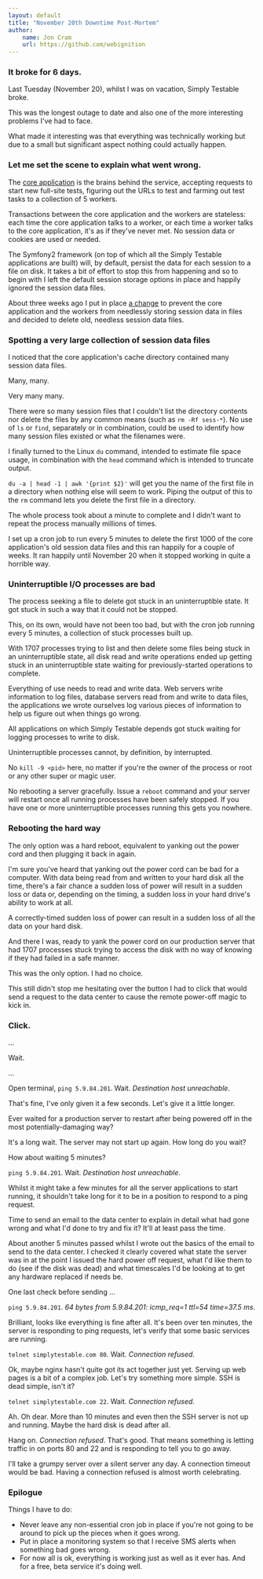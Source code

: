 ```yaml
---
layout: default
title: "November 20th Downtime Post-Mortem"
author:
    name: Jon Cram
    url: https://github.com/webignition
---
```


### It broke for 6 days.

Last Tuesday (November 20), whilst I was on vacation, Simply Testable
broke.

This was the longest outage to date and also one of the more interesting
problems I've had to face.

What made it interesting was that everything was technically working but
due to a small but significant aspect nothing could actually happen.

### Let me set the scene to explain what went wrong.

The <a href="https://github.com/webignition/app.simplytestable.com">core application</a>
is the brains behind the service, accepting requests to start new full-site tests,
figuring out the URLs to test and farming out test tasks to a collection of 5 workers.

Transactions between the core application and the workers are stateless:
each time the core  application talks to a worker, or each time a worker
talks to the core application, it's as if they've never met. No session data
or cookies are used or needed.

The Symfony2 framework (on top of which all the Simply Testable applications
are built) will, by default, persist the data for each session to a file
on disk. It takes a bit of effort to stop this from happening and so to
begin with I left the default session storage options in place and
happily ignored the session data files.

About three weeks ago I put in place [a change](https://github.com/webignition/app.simplytestable.com/commit/cf4a718ea77f7e1c2657ce33b6cd792453ebe84b)
to prevent the core application and the workers from needlessly storing
session data in files and decided to delete old, needless session data files.

### Spotting a very large collection of session data files

I noticed that the core application's cache directory contained many session
data files.

Many, many.

Very many many.

There were so many session files that I couldn't list the directory contents nor
delete the files by any common means (such as `rm -Rf sess-*`).
No use of `ls` or `find`, separately or in combination,
could be used to identify how many session files existed or what the
filenames were.

I finally turned to the Linux `du` command, intended to
estimate file space usage, in combination with the `head` command
which is intended to truncate output.

`du -a | head -1 | awk '{print $2}'` will get you the
name of the first file in a directory when nothing else will seem to work.
Piping the output of this to the `rm` command lets you
delete the first file in a directory.

The whole process took about a minute to complete and I didn't want to
repeat the process manually millions of times.

I set up a cron job to run every 5 minutes to delete the first 1000 of the core application's old
session data files and this ran happily for a couple of weeks. It ran happily until
November 20 when it stopped working in quite a horrible way.

### Uninterruptible I/O processes are bad

The process seeking a file to delete got stuck in an uninterruptible
state. It got stuck in such a way that it could not be stopped.

This, on its own, would have not been too bad, but with the cron job running
every 5 minutes, a collection of stuck processes built up.

With 1707 processes trying to list and then delete some files being
stuck in an uninterruptible state, all disk read and write operations ended
up getting stuck in an uninterruptible state waiting for previously-started
operations to complete.

Everything of use needs to read and write data. Web servers write information
to log files, database servers read from and write to data files, the applications
we wrote ourselves log various pieces of information to help us figure
out when things go wrong.

All applications on which Simply Testable depends got stuck waiting for logging
processes to write to disk.

Uninterruptible processes cannot, by definition, by interrupted.

No `kill -9 <pid>` here, no matter if you're the owner
of the process or root or any other super or magic user.

No rebooting a server gracefully. Issue a `reboot` command
and your server will restart once all running processes have been safely
stopped. If you have one or more uninterruptible processes running this
gets you nowhere.

### Rebooting the hard way

The only option was a hard reboot, equivalent to yanking out the power
cord and then plugging it back in again.

I'm sure you've heard that yanking out the power cord can be bad for a
computer. With data being read from and written to your hard disk
all the time, there's a fair chance a sudden loss of power will result
in a sudden loss or data or, depending on the timing, a sudden loss in
your hard drive's ability to work at all.

A correctly-timed sudden loss of power can result in a sudden loss of all
the data on your hard disk.

And there I was, ready to yank the power cord on our production server
that had 1707 processes stuck trying to access the disk with no way of
knowing if they had failed in a safe manner.

This was the only option. I had no choice.

This still didn't stop me
hesitating over the button I had to click that would send a request
to the data center to cause the remote power-off magic to kick in.

### Click.

...

Wait.

...

Open terminal, `ping 5.9.84.201`. Wait. *Destination host unreachable*.

That's fine, I've only given it a few seconds. Let's give it a little longer.

Ever waited for a production server to restart after being powered off in
the most potentially-damaging way?

It's a long wait. The server may not start up again. How long do you wait?

How about waiting 5 minutes?

`ping 5.9.84.201`. Wait. *Destination host unreachable*.

Whilst it might take a few minutes for all the server applications to start
running, it shouldn't take long for it to be in a position to respond to a
ping request.

Time to send an email to the data center to explain in detail what had
gone wrong and what I'd done to try and fix it? It'll at least pass the
time.

About another 5 minutes passed whilst I wrote out the basics of the email
to send to the data center. I checked it clearly covered what state the
server was in at the point I issued the hard power off request, what I'd
like them to do (see if the disk was dead) and what timescales I'd be
looking at to get any hardware replaced if needs be.

One last check before sending &hellip;

`ping 5.9.84.201`. *64 bytes from 5.9.84.201: icmp_req=1 ttl=54 time=37.5 ms*.

Brilliant, looks like everything is fine after all. It's been over ten minutes,
the server is responding to ping requests, let's verify that some basic
services are running.

`telnet simplytestable.com 80`. Wait. *Connection refused*.

Ok, maybe nginx hasn't quite got its act together just yet. Serving up
web pages is a bit of a complex job. Let's try something more simple.
SSH is dead simple, isn't it?

`telnet simplytestable.com 22`. Wait. *Connection refused*.

Ah. Oh dear. More than 10 minutes and even then the SSH server is not
up and running. Maybe the hard disk is dead after all.

Hang on. *Connection refused*. That's good. That means something
is letting traffic in on ports 80 and 22 and is responding to tell you to
go away.

I'll take a grumpy server over a silent server any day. A connection timeout
would be bad. Having a connection refused is almost worth celebrating.

### Epilogue

Things I have to do:

- Never leave any non-essential cron job in place if you're not going
to be around to pick up the pieces when it goes wrong.
- Put in place a monitoring system so that I receive SMS alerts
when something bad goes wrong.
- For now all is ok, everything is working just as well as it ever has. And
for a free, beta service it's doing well.
